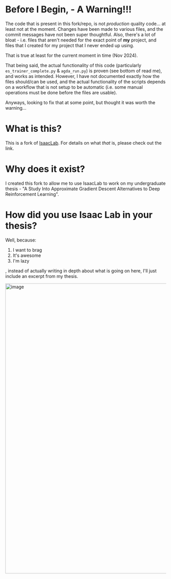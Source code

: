 # Before I Begin, - A Warning!!!

The code that is present in this fork/repo, is not _production_ quality code... at least not at the moment. Changes have been made to various files, and the commit messages have not been super thoughtful. Also, there's a lot of bloat - i.e. files that aren't needed for the exact point of **my** project, and files that I created for my project that I never ended up using. 

That is true at least for the current moment in time (Nov 2024). 

That being said, the actual functionality of this code (particularly `es_trainer_complete.py` & `agda_run.py`) is proven (see bottom of read me), and works as intended. However, I have not documented exactly how the files should/can be used, and the actual functionality of the scripts depends on a workflow that is not setup to be automatic (i.e. some manual operations must be done before the files are usable). 

Anyways, looking to fix that at some point, but thought it was worth the warning...

# What is this?

This is a fork of [IsaacLab]([url](https://github.com/isaac-sim/IsaacLab)). For details on what _that_ is, please check out the link.

# Why does it exist?

I created this fork to allow me to use IsaacLab to work on my undergraduate thesis - "A Study Into Approximate Gradient Descent Alternatives to Deep Reinforcement Learning".

# How did you use Isaac Lab in your thesis?

Well, because:

1. I want to brag
2. It's awesome
3. I'm lazy

, instead of actually writing in depth about what is going on here, I'll just include an excerpt from my thesis.

<img width="905" alt="image" src="https://github.com/user-attachments/assets/773fde7c-13d2-435b-8cf4-57280480f508">
